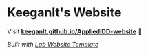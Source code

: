 
# Keeganlt's Website

Visit **[keeganlt.github.io/AppliedIDD-website](https://keeganlt.github.io/AppliedIDD-website)** 🚀

_Built with [Lab Website Template](https://greene-lab.gitbook.io/lab-website-template-docs)_


